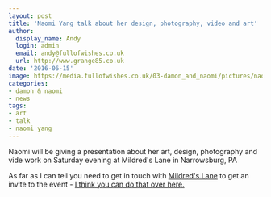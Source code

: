 ```yaml
---
layout: post
title: 'Naomi Yang talk about her design, photography, video and art'
author:
  display_name: Andy
  login: admin
  email: andy@fullofwishes.co.uk
  url: http://www.grange85.co.uk
date: '2016-06-15'
image: https://media.fullofwishes.co.uk/03-damon_and_naomi/pictures/naomi-yang-exhibition-02.jpg
categories:
- damon & naomi
- news
tags:
- art
- talk
- naomi yang
---
```

<p class="lead">Naomi will be giving a presentation about her art, design, photography and vide work on Saturday evening at Mildred's Lane in Narrowsburg, PA</p>
<p>As far as I can tell you need to get in touch with <a href="http://www.mildredslane.com">Mildred's Lane</a> to get an invite to the event - <a href="http://www.mildredslane.com/contact-1/">I think you can do that over here.</a></p>
